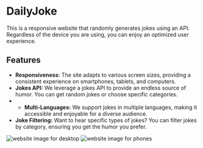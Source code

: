 # DailyJoke
This is a responsive website that randomly generates jokes using an API. Regardless of the device you are using, you can enjoy an optimized user experience.
## Features
- **Responsiveness:** The site adapts to various screen sizes, providing a consistent experience on smartphones, tablets, and computers.
- **Jokes API:** We leverage a jokes API to provide an endless source of humor. You can get random jokes or choose specific categories.
- - **Multi-Languages:** We support jokes in multiple languages, making it accessible and enjoyable for a diverse audience.
- **Joke Filtering:** Want to hear specific types of jokes? You can filter jokes by category, ensuring you get the humor you prefer.

![website image for desktop](https://icrowleyshr.github.io/DailyJoke/img/desktop.png)
![website image for phones](https://icrowleyshr.github.io/DailyJoke/img/phone.png)

